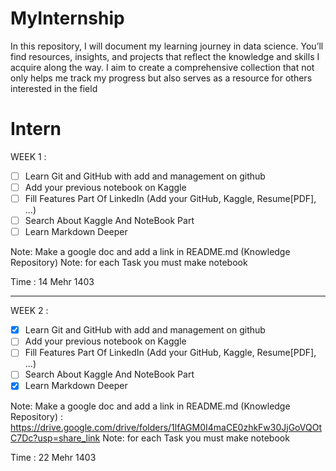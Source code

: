# MyInternship
In this repository, I will document my learning journey in data science. You’ll find resources, insights, and projects that reflect the knowledge and skills I acquire along the way. I aim to create a comprehensive collection that not only helps me track my progress but also serves as a resource for others interested in the field

# Intern

WEEK 1 :

- [ ] Learn Git and GitHub with add and management on github
- [ ] Add your previous notebook on Kaggle
- [ ] Fill Features Part Of LinkedIn (Add your GitHub, Kaggle, Resume[PDF], ...)
- [ ] Search About Kaggle And NoteBook Part
- [ ] Learn Markdown Deeper

Note: Make a google doc and add a link in README.md (Knowledge Repository)
Note: for each Task you must make notebook

Time : 14 Mehr 1403

---

WEEK 2 :

- [x] Learn Git and GitHub with add and management on github
- [ ] Add your previous notebook on Kaggle
- [ ] Fill Features Part Of LinkedIn (Add your GitHub, Kaggle, Resume[PDF], ...)
- [ ] Search About Kaggle And NoteBook Part
- [x] Learn Markdown Deeper

Note: Make a google doc and add a link in README.md (Knowledge Repository) : https://drive.google.com/drive/folders/1lfAGM0I4maCE0zhkFw30JjGoVQOtC7Dc?usp=share_link
Note: for each Task you must make notebook

Time : 22 Mehr 1403
